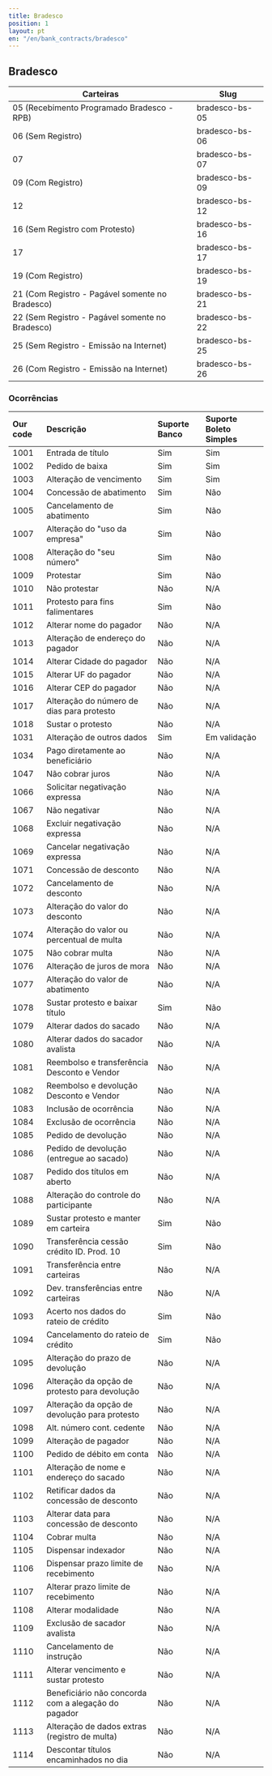 ```yaml
---
title: Bradesco
position: 1
layout: pt
en: "/en/bank_contracts/bradesco"
---
```


## Bradesco

| Carteiras                                       | Slug
| ----------------------------------------------- | ------------
| 05 (Recebimento Programado Bradesco - RPB)      | bradesco-bs-05
| 06 (Sem Registro)                               | bradesco-bs-06
| 07                                              | bradesco-bs-07
| 09 (Com Registro)                               | bradesco-bs-09
| 12                                              | bradesco-bs-12
| 16 (Sem Registro com Protesto)                  | bradesco-bs-16
| 17                                              | bradesco-bs-17
| 19 (Com Registro)                               | bradesco-bs-19
| 21 (Com Registro - Pagável somente no Bradesco) | bradesco-bs-21
| 22 (Sem Registro - Pagável somente no Bradesco) | bradesco-bs-22
| 25 (Sem Registro - Emissão na Internet)         | bradesco-bs-25
| 26 (Com Registro - Emissão na Internet)         | bradesco-bs-26


### Ocorrências

| Our code | Descrição                                           | Suporte Banco | Suporte Boleto Simples |
|:---------|:----------------------------------------------------|:--------------|:-----------------------|
| 1001     | Entrada de título                                   | Sim           | Sim                    |
| 1002     | Pedido de baixa                                     | Sim           | Sim                    |
| 1003     | Alteração de vencimento                             | Sim           | Sim                    |
| 1004     | Concessão de abatimento                             | Sim           | Não                    |
| 1005     | Cancelamento de abatimento                          | Sim           | Não                    |
| 1007     | Alteração do "uso da empresa"                       | Sim           | Não                    |
| 1008     | Alteração do "seu número"                           | Sim           | Não                    |
| 1009     | Protestar                                           | Sim           | Não                    |
| 1010     | Não protestar                                       | Não           | N/A                    |
| 1011     | Protesto para fins falimentares                     | Sim           | Não                    |
| 1012     | Alterar nome do pagador                             | Não           | N/A                    |
| 1013     | Alteração de endereço do pagador                    | Não           | N/A                    |
| 1014     | Alterar Cidade do pagador                           | Não           | N/A                    |
| 1015     | Alterar UF do pagador                               | Não           | N/A                    |
| 1016     | Alterar CEP do pagador                              | Não           | N/A                    |
| 1017     | Alteração do número de dias para protesto           | Não           | N/A                    |
| 1018     | Sustar o protesto                                   | Não           | N/A                    |
| 1031     | Alteração de outros dados                           | Sim           | Em validação           |
| 1034     | Pago diretamente ao beneficiário                    | Não           | N/A                    |
| 1047     | Não cobrar juros                                    | Não           | N/A                    |
| 1066     | Solicitar negativação expressa                      | Não           | N/A                    |
| 1067     | Não negativar                                       | Não           | N/A                    |
| 1068     | Excluir negativação expressa                        | Não           | N/A                    |
| 1069     | Cancelar negativação expressa                       | Não           | N/A                    |
| 1071     | Concessão de desconto                               | Não           | N/A                    |
| 1072     | Cancelamento de desconto                            | Não           | N/A                    |
| 1073     | Alteração do valor do desconto                      | Não           | N/A                    |
| 1074     | Alteração do valor ou percentual de multa           | Não           | N/A                    |
| 1075     | Não cobrar multa                                    | Não           | N/A                    |
| 1076     | Alteração de juros de mora                          | Não           | N/A                    |
| 1077     | Alteração do valor de abatimento                    | Não           | N/A                    |
| 1078     | Sustar protesto e baixar título                     | Sim           | Não                    |
| 1079     | Alterar dados do sacado                             | Não           | N/A                    |
| 1080     | Alterar dados do sacador avalista                   | Não           | N/A                    |
| 1081     | Reembolso e transferência Desconto e Vendor         | Não           | N/A                    |
| 1082     | Reembolso e devolução Desconto e Vendor             | Não           | N/A                    |
| 1083     | Inclusão de ocorrência                              | Não           | N/A                    |
| 1084     | Exclusão de ocorrência                              | Não           | N/A                    |
| 1085     | Pedido de devolução                                 | Não           | N/A                    |
| 1086     | Pedido de devolução (entregue ao sacado)            | Não           | N/A                    |
| 1087     | Pedido dos títulos em aberto                        | Não           | N/A                    |
| 1088     | Alteração do controle do participante               | Não           | N/A                    |
| 1089     | Sustar protesto e manter em carteira                | Sim           | Não                    |
| 1090     | Transferência cessão crédito ID. Prod. 10           | Sim           | Não                    |
| 1091     | Transferência entre carteiras                       | Não           | N/A                    |
| 1092     | Dev. transferências entre carteiras                 | Não           | N/A                    |
| 1093     | Acerto nos dados do rateio de crédito               | Sim           | Não                    |
| 1094     | Cancelamento do rateio de crédito                   | Sim           | Não                    |
| 1095     | Alteração do prazo de devolução                     | Não           | N/A                    |
| 1096     | Alteração da opção de protesto para devolução       | Não           | N/A                    |
| 1097     | Alteração da opção de devolução para protesto       | Não           | N/A                    |
| 1098     | Alt. número cont. cedente                           | Não           | N/A                    |
| 1099     | Alteração de pagador                                | Não           | N/A                    |
| 1100     | Pedido de débito em conta                           | Não           | N/A                    |
| 1101     | Alteração de nome e endereço do sacado              | Não           | N/A                    |
| 1102     | Retificar dados da concessão de desconto            | Não           | N/A                    |
| 1103     | Alterar data para concessão de desconto             | Não           | N/A                    |
| 1104     | Cobrar multa                                        | Não           | N/A                    |
| 1105     | Dispensar indexador                                 | Não           | N/A                    |
| 1106     | Dispensar prazo limite de recebimento               | Não           | N/A                    |
| 1107     | Alterar prazo limite de recebimento                 | Não           | N/A                    |
| 1108     | Alterar modalidade                                  | Não           | N/A                    |
| 1109     | Exclusão de sacador avalista                        | Não           | N/A                    |
| 1110     | Cancelamento de instrução                           | Não           | N/A                    |
| 1111     | Alterar vencimento e sustar protesto                | Não           | N/A                    |
| 1112     | Beneficiário não concorda com a alegação do pagador | Não           | N/A                    |
| 1113     | Alteração de dados extras (registro de multa)       | Não           | N/A                    |
| 1114     | Descontar títulos encaminhados no dia               | Não           | N/A                    |
